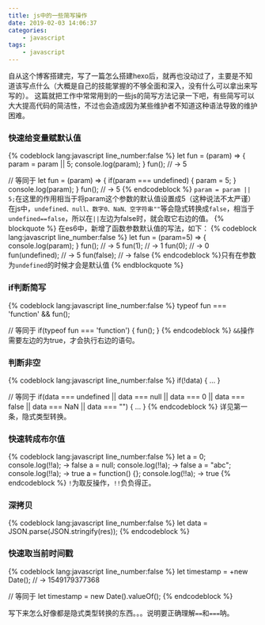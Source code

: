 ```yaml
---
title: js中的一些简写操作
date: 2019-02-03 14:06:37
categories:
    - javascript
tags:
    - javascript
---
```


自从这个博客搭建完，写了一篇怎么搭建hexo后，就再也没动过了，主要是不知道该写点什么（大概是自己的技能掌握的不够全面和深入，没有什么可以拿出来写写的）。
这篇就把工作中常常用到的一些js的简写方法记录一下吧，有些简写可以大大提高代码的简洁性，不过也会造成因为某些维护者不知道这种语法导致的维护困难。

### 快速给变量赋默认值
{% codeblock lang:javascript line_number:false %}
let fun = (param) => {
    param = param || 5;
    console.log(param);
}
fun(); // -> 5

// 等同于
let fun = (param) => {
    if(param === undefined) {
        param = 5;
    }
    console.log(param);
}
fun(); // -> 5
{% endcodeblock %}
`param = param || 5;`在这里的作用相当于将param这个参数的默认值设置成5（这种说法不太严谨）
在js中，`undefined、null、数字0、NaN、空字符串""`等会隐式转换成`false`，相当于`undefined==false`，所以在`||`左边为false时，就会取它右边的值。
{% blockquote %}
在es6中，新增了函数参数默认值的写法，如下：
{% codeblock lang:javascript line_number:false %}
let fun = (param=5) => {
    console.log(param);
}
fun(); // -> 5
fun(1); // -> 1
fun(0); // -> 0
fun(undefined); // -> 5
fun(false); // -> false
{% endcodeblock %}只有在参数为`undefined`的时候才会是默认值
{% endblockquote %}

### if判断简写
{% codeblock lang:javascript line_number:false %}
typeof fun === 'function' && fun();

// 等同于
if(typeof fun === 'function') {
    fun();
}
{% endcodeblock %}
`&&`操作需要左边的为true，才会执行右边的语句。

### 判断非空
{% codeblock lang:javascript line_number:false %}
if(!data) {
    ...
}

// 等同于
if(data === undefined || data === null || data === 0 || data === false || data === NaN || data === "") {
    ...
}
{% endcodeblock %}
详见第一条，隐式类型转换。

### 快速转成布尔值
{% codeblock lang:javascript line_number:false %}
let a = 0;
console.log(!!a); -> false
a = null;
console.log(!!a); -> false
a = "abc";
console.log(!!a); -> true
a = function() {};
console.log(!!a); -> true
{% endcodeblock %}
`!`为取反操作，`!!`负负得正。

### 深拷贝
{% codeblock lang:javascript line_number:false %}
let data = JSON.parse(JSON.stringify(res));
{% endcodeblock %}

### 快速取当前时间戳
{% codeblock lang:javascript line_number:false %}
let timestamp = +new Date(); // -> 1549179377368

// 等同于
let timestamp = new Date().valueOf();
{% endcodeblock %}


写下来怎么好像都是隐式类型转换的东西。。。说明要正确理解`==`和`===`呐。